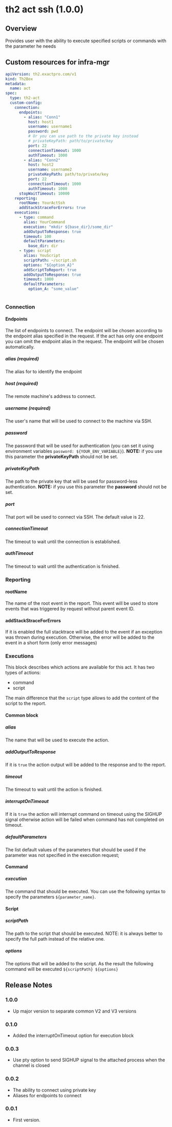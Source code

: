 # th2 act ssh (1.0.0)

## Overview

Provides user with the ability to execute specified scripts or commands with the parameter he needs

## Custom resources for infra-mgr

```yaml
apiVersion: th2.exactpro.com/v1
kind: Th2Box
metadata:
  name: act
spec:
  type: th2-act
  custom-config:
    connection:
      endpoints:
        - alias: "Conn1"
          host: host1
          username: username1
          password: pwd
          # Or you can use path to the private key instead
          # privateKeyPath: path/to/private/key
          port: 22
          connectionTimeout: 1000
          authTimeout: 1000
        - alias: "Conn2"
          host: host2
          username: username2
          privateKeyPath: path/to/private/key
          port: 22
          connectionTimeout: 1000
          authTimeout: 1000
      stopWaitTimeout: 10000
    reporting:
      rootName: YourActSsh
      addStackStraceForErrors: true
    executions:
      - type: command
        alias: YourCommand
        execution: "mkdir ${base_dir}/some_dir"
        addOutputToResponse: true
        timeout: 100
        defaultParameters:
          base_dir: dir
      - type: script
        alias: YouScript
        scriptPath: ~/script.sh
        options: "${option_A}"
        addScriptToReport: true
        addOutputToResponse: true
        timeout: 1000
        defaultParameters:
          option_A: "some_value"
    
```

### Connection

#### Endpoints
The list of endpoints to connect. The endpoint will be chosen according to the endpoint alias specified in the request.
If the act has only one endpoint you can omit the endpoint alias in the request. The endpoint will be chosen automatically.

##### alias (required)

The alias for to identify the endpoint

##### host (required)

The remote machine's address to connect.

##### username (required)

The user's name that will be used to connect to the machine via SSH.

##### password

The password that will be used for authentication (you can set it using environment variables `password: ${YOUR_ENV_VARIABLE}`).
**NOTE:** if you use this parameter the **privateKeyPath** should not be set.

##### privateKeyPath

The path to the private key that will be used for password-less authentication.
**NOTE:** if you use this parameter the **password** should not be set.

##### port

That port will be used to connect via SSH. The default value is 22.

##### connectionTimeout

The timeout to wait until the connection is established.

##### authTimeout

The timeout to wait until the authentication is finished.

### Reporting

#### rootName

The name of the root event in the report. This event will be used to store events that was triggered by request without parent event ID.

#### addStackStraceForErrors

If it is enabled the full stacktrace will be added to the event if an exception was thrown during execution.
Otherwise, the error will be added to the event in a short form (only error messages)

### Executions

This block describes which actions are available for this act. It has two types of actions:
+ command
+ script

The main difference that the `script` type allows to add the content of the script to the report.

#### Common block

##### alias

The name that will be used to execute the action.

##### addOutputToResponse

If it is `true` the action output will be added to the response and to the report.

##### timeout

The timeout to wait until the action is finished.

##### interruptOnTimeout

If it is `true` the action will interrupt command on timeout using the SIGHUP signal otherwise action will be failed when command has not completed on timeout.

##### defaultParameters

The list default values of the parameters that should be used if the parameter was not specified in the execution request;

#### Command

##### execution

The command that should be executed. You can use the following syntax to specify the parameters `${parameter_name}`.

#### Script

##### scriptPath

The path to the script that should be executed. NOTE: it is always better to specify the full path instead of the relative one.

##### options

The options that will be added to the script. As the result the following command will be executed `${scriptPath} ${options}`

## Release Notes

### 1.0.0

+ Up major version to separate common V2 and V3 versions

### 0.1.0

+ Added the interruptOnTimeout option for execution block

### 0.0.3

+ Use pty option to send SIGHUP signal to the attached process when the channel is closed

### 0.0.2

+ The ability to connect using private key
+ Aliases for endpoints to connect

### 0.0.1

+ First version.